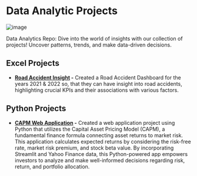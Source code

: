 # Data Analytic Projects
![image](https://www.ishir.com/wp-content/uploads/2021/08/blog-banner-data-analytics-types.jpg)

Data Analytics Repo: Dive into the world of insights with our collection of projects! Uncover patterns, trends, and make data-driven decisions.
## Excel Projects
+ **[Road Accident Insight](Excel-Projects/Road_Accident_Docs.md) -** Created a Road Accident Dashboard for the years 2021 & 2022 so, that they can have insight into road accidents, highlighting crucial KPIs and their associations with various factors.
## Python Projects
+ **[CAPM Web Application](https://github.com/krvipin15/Data-Analytics-Project/blob/main/Python-Projects/CAPM-Web-App/Project%20Documentation.pdf) -** Created a web application project using Python that utilizes the Capital Asset Pricing Model (CAPM), a fundamental finance formula connecting asset returns to market risk. This application calculates expected returns by considering the risk-free rate, market risk premium, and stock beta value. By incorporating Streamlit and Yahoo Finance data, this Python-powered app empowers investors to analyze and make well-informed decisions regarding risk, return, and portfolio allocation.
